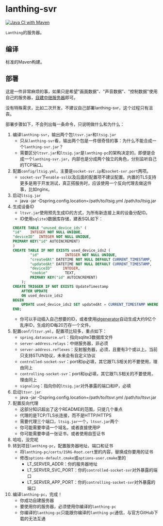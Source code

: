 # lanthing-svr
[![Java CI with Maven](https://github.com/pjlt/lanthing-svr/actions/workflows/maven.yml/badge.svg?branch=master)](https://github.com/pjlt/lanthing-svr/actions/workflows/maven.yml)

`Lanthing`的服务器。

## 编译

标准的Maven构建。

## 部署

这是一件非常麻烦的事，如果只是希望"画面数据"、"声音数据"、"控制数据"使用自己的服务器，[自建中继服务器](https://github.com/pjlt/relay)即可。

没有特殊需求，比如二次开发，不建议自己部署lanthing-svr，这个过程只有沮丧。

部署步骤如下，不会列出每一条命令，只说明做什么和为什么：

1. 编译`lanthing-svr`，输出两个包`ltsvr.jar`和`ltsig.jar`
	- 只从`lanthing-svr`看，输出两个包是一件很奇怪的事：为什么不能合成一个`lanthing-svr.jar`？
	- 需要区分`ltsvr.jar`和`ltsig.jar`是`lanthing-pc`的架构决定的，即便是合成一个`lanthing-svr.jar`，内部也是分成两个独立的角色，分别监听自己的TCP端口。
2. 配置`config/ltsig.yml`，主要是`socket-svr.ip`和`socket-svr.port`两项。
	- `socket-svr`下`enable-ssl`以及后面的配置项不建议配置。内置的TLS支持更多是用于开发测试，真正搭服务时，应该使用一个反向代理去做这件事，比如nginx。
3. 启动`ltsig.jar`
	- java -jar -Dspring.config.location=/path/to/ltsig.yml /path/to/ltsig.jar
4. 生成设备ID
	- `ltsvr.jar`使用预先生成ID的方式，为所有新连接上来的设备分配ID。
	- ID使用`sqlite3`数据库存储，建表SQL如下：
	```sql
	CREATE TABLE "unused_device_ids" (
	"id"	INTEGER NOT NULL UNIQUE,
	"deviceID"	INTEGER NOT NULL UNIQUE,
	PRIMARY KEY("id" AUTOINCREMENT)
	)
	CREATE TABLE IF NOT EXISTS used_device_ids2 (
            "id"	        INTEGER NOT NULL UNIQUE,
            "createdAt"	DATETIME NOT NULL DEFAULT CURRENT_TIMESTAMP,
            "updatedAt"	DATETIME NOT NULL DEFAULT CURRENT_TIMESTAMP,
            "deviceID"     INTEGER,
            "cookie"        TEXT,
            PRIMARY KEY("id" AUTOINCREMENT)
        );
    CREATE TRIGGER IF NOT EXISTS UpdateTimestamp
        AFTER UPDATE
        ON used_device_ids2
    BEGIN
        UPDATE used_device_ids2 SET updatedAt = CURRENT_TIMESTAMP WHERE id=OLD.id;
	END;
	```
	- 你可以手动插入自己想要的ID，或者使用[idgenerator](https://github.com/pjlt/idgenerator)自动生成大约9亿个乱序ID，生成的ID每20万存一个文件。
5. 配置`conf/ltsvr.yml`，配置项比较多，重点如下：
	- `spring.datasource.url`：指向sqlite3数据库文件
	- `server-address.relays`：中继服务器，非必须
	- `server-address.reflexes`：反射服务器，必须，且要有3个或以上。当前只支持STUN协议，未来会有自定义协议
	- `controlled-socket-svr`：port和ip必填，其它跟TLS相关的不要使用，理由同上
	- `controlling-socket-svr`：port和ip必填，其它跟TLS相关的不要使用，理由同上
	- `signaling`：指向你的`ltsig.jar`对外暴露的端口和IP，必填
6. 启动`ltsvr.jar`
	- java -jar -Dspring.config.location=/path/to/ltsvr.yml /path/to/ltsvr.jar
7. 配置反向代理
	- 这部分知识超出了这个README的范围，只提几个重点
	- 代理的是TCP/TLS长连接，而不是HTTP/HTTPS
	- 需要代理三个端口，`ltsig.jar`一个，`ltsvr.jar`两个
	- 你可能需要申请一个域名，或者直接使用IP
	- 你可能需要申请一张证书，或者使用自签证书
8. 哈哈，没完呢
9. 转到项目`lanthing-pc`，配置服务器地址、端口和证书
	- 将`lanthing-pc/certs/ISRG-Root.cert`里的内容，替换成你要用的证书
	- 修改`options-default.cmake`或`options-user.cmake`里的
		- LT_SERVER_ADDR：你的服务器地址
		- LT_SERVER_SVC_PORT：你的`controlled-socket-svr`对外暴露的端口
		- LT_SERVER_APP_PORT：你的`controlling-socket-svr`对外暴露的端口
10. 编译`lanthing-pc`，完成！
	- 你成功自建服务器
	- 要使用你的服务器，必须使用你编译的`lanthing-pc`
	- 你编译的`lanthing-pc`只能跟你编译的`lanthing-pc`通信，与官方GitHub下载的无法互通
